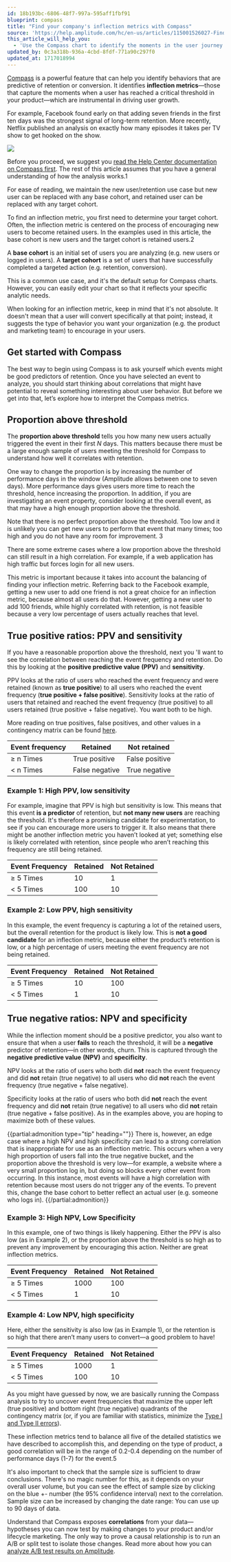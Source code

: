 ```yaml
---
id: 18b193bc-6806-48f7-997a-595aff1fbf91
blueprint: compass
title: "Find your company's inflection metrics with Compass"
source: 'https://help.amplitude.com/hc/en-us/articles/115001526027-Find-your-company-s-inflection-metrics-with-Compass'
this_article_will_help_you:
  - 'Use the Compass chart to identify the moments in the user journey that are critical to driving growth'
updated_by: 0c3a318b-936a-4cbd-8fdf-771a90c297f0
updated_at: 1717018994
---
```

[Compass](/analytics/charts/compass/compass-aha-moment) is a powerful feature that can help you identify behaviors that are predictive of retention or conversion. It identifies **inflection metrics**—those that capture the moments when a user has reached a critical threshold in your product—which are instrumental in driving user growth.

For example, Facebook found early on that adding seven friends in the first ten days was the strongest signal of long-term retention. More recently, Netflix published an analysis on exactly how many episodes it takes per TV show to get hooked on the show.

![](/output/img/compass/Screen_Shot_2017-01-18_at_4.22.46_PM.png)

Before you proceed, we suggest you [read the Help Center documentation on Compass first](/analytics/charts/compass/compass-aha-moment). The rest of this article assumes that you have a general understanding of how the analysis works.1

For ease of reading, we maintain the new user/retention use case but new user can be replaced with any base cohort, and retained user can be replaced with any target cohort.

To find an inflection metric, you first need to determine your target cohort. Often, the inflection metric is centered on the process of encouraging new users to become retained users. In the examples used in this article, the base cohort is new users and the target cohort is retained users.2

A **base cohort** is an initial set of users you are analyzing (e.g. new users or logged in users). A **target cohort** is a set of users that have successfully completed a targeted action (e.g. retention, conversion).

This is a common use case, and it's the default setup for Compass charts. However, you can easily edit your chart so that it reflects your specific analytic needs.

When looking for an inflection metric, keep in mind that it's not absolute. It doesn't mean that a user will convert specifically at that point; instead, it suggests the type of behavior you want your organization (e.g. the product and marketing team) to encourage in your users. 

## Get started with Compass

The best way to begin using Compass is to ask yourself which events might be good predictors of retention. Once you have selected an event to analyze, you should start thinking about correlations that might have potential to reveal something interesting about user behavior. But before we get into that, let’s explore how to interpret the Compass metrics.

## Proportion above threshold

The **proportion above threshold** tells you how many new users actually triggered the event in their first *N* days. This matters because there must be a large enough sample of users meeting the threshold for Compass to understand how well it correlates with retention.

One way to change the proportion is by increasing the number of performance days in the window (Amplitude allows between one to seven days). More performance days gives users more time to reach the threshold, hence increasing the proportion. In addition, if you are investigating an event property, consider looking at the overall event, as that may have a high enough proportion above the threshold.

Note that there is no perfect proportion above the threshold. Too low and it is unlikely you can get new users to perform that event that many times; too high and you do not have any room for improvement. 3

There are some extreme cases where a low proportion above the threshold can still result in a high correlation. For example, if a web application has high traffic but forces login for all new users.

This metric is important because it takes into account the balancing of finding your inflection metric. Referring back to the Facebook example, getting a new user to add one friend is not a great choice for an inflection metric, because almost all users do that. However, getting a new user to add 100 friends, while highly correlated with retention, is not feasible because a very low percentage of users actually reaches that level.

## True positive ratios: PPV and sensitivity

If you have a reasonable proportion above the threshold, next you 'll want to see the correlation between reaching the event frequency and retention. Do this by looking at the **positive predictive value** **(PPV)** and **sensitivity**.

PPV looks at the ratio of users who reached the event frequency and were retained (known as **true positive**) to all users who reached the event frequency (**true positive + false positive**). Sensitivity looks at the ratio of users that retained and reached the event frequency (true positive) to all users retained (true positive + false negative). You want both to be high.

More reading on true positives, false positives, and other values in a contingency matrix can be found [here](https://en.wikipedia.org/wiki/Confusion_matrix).

| **Event frequency** | **Retained** | **Not retained** |
| --- | --- | --- |
| ≥ n Times | True positive | False positive |
| < n Times | False negative | True negative |

### Example 1: High PPV, low sensitivity

For example, imagine that PPV is high but sensitivity is low. This means that this event **is a predictor** of retention, but **not many new users** are reaching the threshold. It's therefore a promising candidate for experimentation, to see if you can encourage more users to trigger it. It also means that there might be another inflection metric you haven’t looked at yet; something else is likely correlated with retention, since people who aren’t reaching this frequency are still being retained.

| **Event Frequency** | **Retained** | **Not Retained** |
| --- | --- | --- |
| ≥ 5 Times | 10 | 1 |
| < 5 Times | 100 | 10 |

### Example 2: Low PPV, high sensitivity

In this example, the event frequency is capturing a lot of the retained users, but the overall retention for the product is likely low. This is **not a good candidate** for an inflection metric, because either the product’s retention is low, or a high percentage of users meeting the event frequency are not being retained.

| **Event Frequency** | **Retained** | **Not Retained** |
| --- | --- | --- |
| ≥ 5 Times | 10 | 100 |
| < 5 Times | 1 | 10 |

## True negative ratios: NPV and specificity

While the inflection moment should be a positive predictor, you also want to ensure that when a user **fails** to reach the threshold, it will be a **negative** predictor of retention—in other words, churn. This is captured through the **negative predictive value** **(NPV)** and **specificity**.

NPV looks at the ratio of users who both did **not** reach the event frequency and did **not** retain (true negative) to all users who did **not** reach the event frequency (true negative + false negative).

Specificity looks at the ratio of users who both did **not** reach the event frequency and did **not** retain (true negative) to all users who did **not** retain (true negative + false positive). As in the examples above, you are hoping to maximize both of these values.

{{partial:admonition type="tip" heading=""}}
There is, however, an edge case where a high NPV and high specificity can lead to a strong correlation that is inappropriate for use as an inflection metric. This occurs when a very high proportion of users fall into the true negative bucket, and the proportion above the threshold is very low—for example, a website where a very small proportion log in, but doing so blocks every other event from occurring. In this instance, most events will have a high correlation with retention because most users do not trigger any of the events. To prevent this, change the base cohort to better reflect an actual user (e.g. someone who logs in).
{{/partial:admonition}}

### Example 3: High NPV, Low Specificity

In this example, one of two things is likely happening. Either the PPV is also low (as in Example 2), or the proportion above the threshold is so high as to prevent any improvement by encouraging this action. Neither are great inflection metrics.

| **Event Frequency** | **Retained** | **Not Retained** |
| --- | --- | --- |
| ≥ 5 Times | 1000 | 100 |
| < 5 Times | 1 | 10 |

### Example 4: Low NPV, high specificity

Here, either the sensitivity is also low (as in Example 1), or the retention is so high that there aren’t many users to convert—a good problem to have!

| **Event Frequency** | **Retained** | **Not Retained** |
| --- | --- | --- |
| ≥ 5 Times | 1000 | 1 |
| < 5 Times | 100 | 10 |

As you might have guessed by now, we are basically running the Compass analysis to try to uncover event frequencies that maximize the upper left (true positive) and bottom right (true negative) quadrants of the contingency matrix (or, if you are familiar with statistics, minimize the [Type I and Type II errors](https://en.wikipedia.org/wiki/Type_I_and_type_II_errors)).  

These inflection metrics tend to balance all five of the detailed statistics we have described to accomplish this, and depending on the type of product, a good correlation will be in the range of 0.2-0.4 depending on the number of performance days (1-7) for the event.5

It's also important to check that the sample size is sufficient to draw conclusions. There's no magic number for this, as it depends on your overall user volume, but you can see the effect of sample size by clicking on the blue +- number (the 95% confidence interval) next to the correlation. Sample size can be increased by changing the date range: You can use up to 90 days of data.

Understand that Compass exposes **correlations** from your data—hypotheses you can now test by making changes to your product and/or lifecycle marketing. The only way to prove a causal relationship is to run an A/B or split test to isolate those changes. Read more about how you can [analyze A/B test results on Amplitude](https://help.amplitude.com/hc/en-us/articles/115001580108).